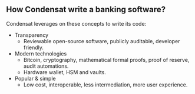 ## How Condensat write a banking software?

Condensat leverages on these concepts to write its code:
* Transparency
  * Reviewable open-source software, publicly auditable, developer friendly.
* Modern technologies
  * Bitcoin, cryptography, mathematical formal proofs, proof of reserve, audit automations.
  * Hardware wallet, HSM and vaults.
* Popular & simple
  * Low cost, interoperable, less intermediation, more user experience.
